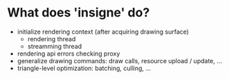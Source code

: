 # What does 'insigne' do?
* initialize rendering context (after acquiring drawing surface)
	- rendering thread
	- streamming thread
* rendering api errors checking proxy
* generalize drawing commands: draw calls, resource upload / update, ...
* triangle-level optimization: batching, culling, ...
